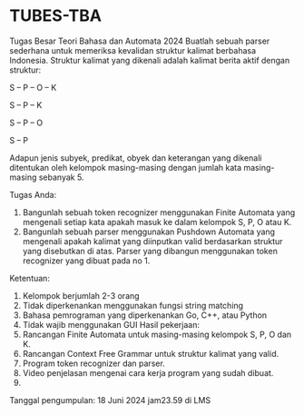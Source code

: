 # TUBES-TBA
Tugas Besar Teori Bahasa dan Automata 2024
Buatlah sebuah parser sederhana untuk memeriksa kevalidan struktur kalimat berbahasa Indonesia. Struktur kalimat yang dikenali adalah kalimat berita aktif dengan struktur:

S – P – O – K 

S – P – K

S – P – O 

S – P

Adapun jenis subyek, predikat, obyek dan keterangan yang dikenali ditentukan oleh kelompok masing-masing dengan jumlah kata masing- masing sebanyak 5.

Tugas Anda:
1.	Bangunlah sebuah token recognizer menggunakan Finite Automata yang mengenali setiap kata apakah masuk ke dalam kelompok S, P, O atau K.
2.	Bangunlah sebuah parser menggunakan Pushdown Automata yang mengenali apakah kalimat yang diinputkan valid berdasarkan struktur yang disebutkan di atas. Parser yang dibangun menggunakan token recognizer yang dibuat pada no 1.

Ketentuan:
1.	Kelompok berjumlah 2-3 orang
2.	Tidak diperkenankan menggunakan fungsi string matching
3.	Bahasa pemrograman yang diperkenankan Go, C++, atau Python
4.	Tidak wajib menggunakan GUI Hasil pekerjaan:
1.	Rancangan Finite Automata untuk masing-masing kelompok S, P, O dan K.
2.	Rancangan Context Free Grammar untuk struktur kalimat yang valid.
3.	Program token recognizer dan parser.
4.	Video penjelasan mengenai cara kerja program yang sudah dibuat.
5.	
Tanggal pengumpulan: 18 Juni 2024  jam23.59 di LMS

